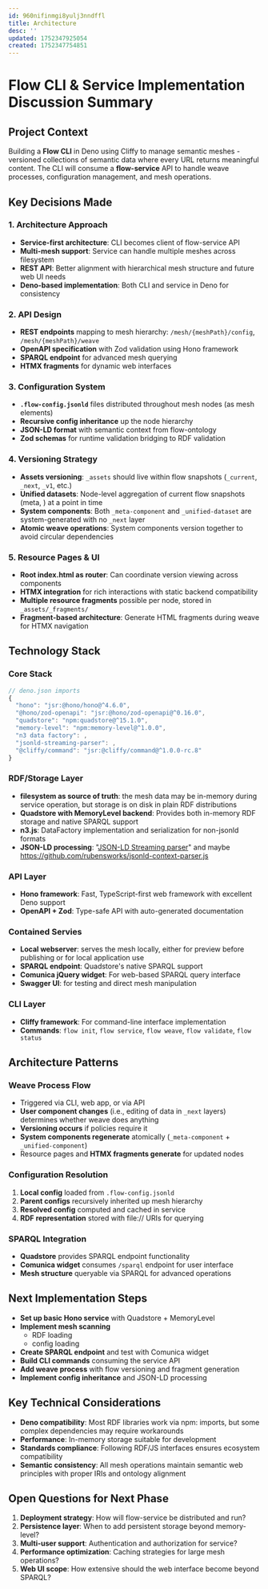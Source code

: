 ```yaml
---
id: 960nifinmgi8yulj3nndffl
title: Architecture
desc: ''
updated: 1752347925054
created: 1752347754851
---
```

# Flow CLI & Service Implementation Discussion Summary

## Project Context
Building a **Flow CLI** in Deno using Cliffy to manage semantic meshes - versioned collections of semantic data where every URL returns meaningful content. The CLI will consume a **flow-service** API to handle weave processes, configuration management, and mesh operations.

## Key Decisions Made

### **1. Architecture Approach**
- **Service-first architecture**: CLI becomes client of flow-service API
- **Multi-mesh support**: Service can handle multiple meshes across filesystem
- **REST API**: Better alignment with hierarchical mesh structure and future web UI needs
- **Deno-based implementation**: Both CLI and service in Deno for consistency

### **2. API Design**
- **REST endpoints** mapping to mesh hierarchy: `/mesh/{meshPath}/config`, `/mesh/{meshPath}/weave`
- **OpenAPI specification** with Zod validation using Hono framework
- **SPARQL endpoint** for advanced mesh querying
- **HTMX fragments** for dynamic web interfaces

### **3. Configuration System**
- **`.flow-config.jsonld`** files distributed throughout mesh nodes (as mesh elements)
- **Recursive config inheritance** up the node hierarchy
- **JSON-LD format** with semantic context from flow-ontology
- **Zod schemas** for runtime validation bridging to RDF validation

### **4. Versioning Strategy**
- **Assets versioning**: `_assets` should live within flow snapshots (`_current`, `_next`, `_v1`, etc.)
- **Unified datasets**: Node-level aggregation of current flow snapshots (meta, )  at a point in time
- **System components**: Both `_meta-component` and `_unified-dataset` are system-generated with no `_next` layer
- **Atomic weave operations**: System components version together to avoid circular dependencies

### **5. Resource Pages & UI**
- **Root index.html as router**: Can coordinate version viewing across components
- **HTMX integration** for rich interactions with static backend compatibility
- **Multiple resource fragments** possible per node, stored in `_assets/_fragments/`
- **Fragment-based architecture**: Generate HTML fragments during weave for HTMX navigation

## Technology Stack

### **Core Stack**
```typescript
// deno.json imports
{
  "hono": "jsr:@hono/hono@^4.6.0",
  "@hono/zod-openapi": "jsr:@hono/zod-openapi@^0.16.0",
  "quadstore": "npm:quadstore@^15.1.0",
  "memory-level": "npm:memory-level@^1.0.0", 
  "n3 data factory": ,
  "jsonld-streaming-parser": ,
  "@cliffy/command": "jsr:@cliffy/command@^1.0.0-rc.8"
}
```

### **RDF/Storage Layer**
- **filesystem as source of truth**: the mesh data may be in-memory during service operation, but storage is on disk in plain RDF distributions
- **Quadstore with MemoryLevel backend**: Provides both in-memory RDF storage and native SPARQL support
- **n3.js**: DataFactory implementation and serialization for non-jsonld formats
- **JSON-LD processing**: "[JSON-LD Streaming parser](https://github.com/rubensworks/jsonld-streaming-parser.js)" and maybe https://github.com/rubensworks/jsonld-context-parser.js

### **API Layer**  
- **Hono framework**: Fast, TypeScript-first web framework with excellent Deno support
- **OpenAPI + Zod**: Type-safe API with auto-generated documentation 


### Contained Servies
- **Local webserver**: serves the mesh locally, either for preview before publishing or for local application use
- **SPARQL endpoint**: Quadstore's native SPARQL support
- **Comunica jQuery widget**: For web-based SPARQL query interface
- **Swagger UI**: for testing and direct mesh manipulation

### **CLI Layer**
- **Cliffy framework**: For command-line interface implementation
- **Commands**: `flow init`, `flow service`, `flow weave`, `flow validate`, `flow status`

## Architecture Patterns

### **Weave Process Flow**
- Triggered via CLI, web app, or via API
- **User component changes** (i.e., editing of data in `_next` layers) determines whether weave does anything
- **Versioning occurs** if policies require it
- **System components regenerate** atomically (`_meta-component` + `_unified-component`)
- Resource pages and **HTMX fragments generate** for updated nodes

### **Configuration Resolution**
1. **Local config** loaded from `.flow-config.jsonld`
2. **Parent configs** recursively inherited up mesh hierarchy  
3. **Resolved config** computed and cached in service
4. **RDF representation** stored with file:// URIs for querying

### **SPARQL Integration**
- **Quadstore** provides SPARQL endpoint functionality
- **Comunica widget** consumes `/sparql` endpoint for user interface
- **Mesh structure** queryable via SPARQL for advanced operations

## Next Implementation Steps

- **Set up basic Hono service** with Quadstore + MemoryLevel
- **Implement mesh scanning** 
  - RDF loading
  - config loading
- **Create SPARQL endpoint** and test with Comunica widget
- **Build CLI commands** consuming the service API
- **Add weave process** with flow versioning and fragment generation
- **Implement config inheritance** and JSON-LD processing

## Key Technical Considerations

- **Deno compatibility**: Most RDF libraries work via npm: imports, but some complex dependencies may require workarounds
- **Performance**: In-memory storage suitable for development
- **Standards compliance**: Following RDF/JS interfaces ensures ecosystem compatibility
- **Semantic consistency**: All mesh operations maintain semantic web principles with proper IRIs and ontology alignment

## Open Questions for Next Phase

1. **Deployment strategy**: How will flow-service be distributed and run?
2. **Persistence layer**: When to add persistent storage beyond memory-level?
3. **Multi-user support**: Authentication and authorization for service?
4. **Performance optimization**: Caching strategies for large mesh operations?
5. **Web UI scope**: How extensive should the web interface become beyond SPARQL?
